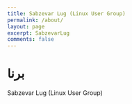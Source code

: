 ```yaml
---
title: Sabzevar Lug (Linux User Group)
permalink: /about/
layout: page
excerpt: SabzevarLug
comments: false
---
```


# برنا 

Sabzevar Lug (Linux User Group) 